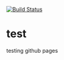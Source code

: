 [![Build Status](https://travis-ci.org/crbarnard/test.svg?branch=master)](https://travis-ci.org/crbarnard/test)

# test
testing github pages



